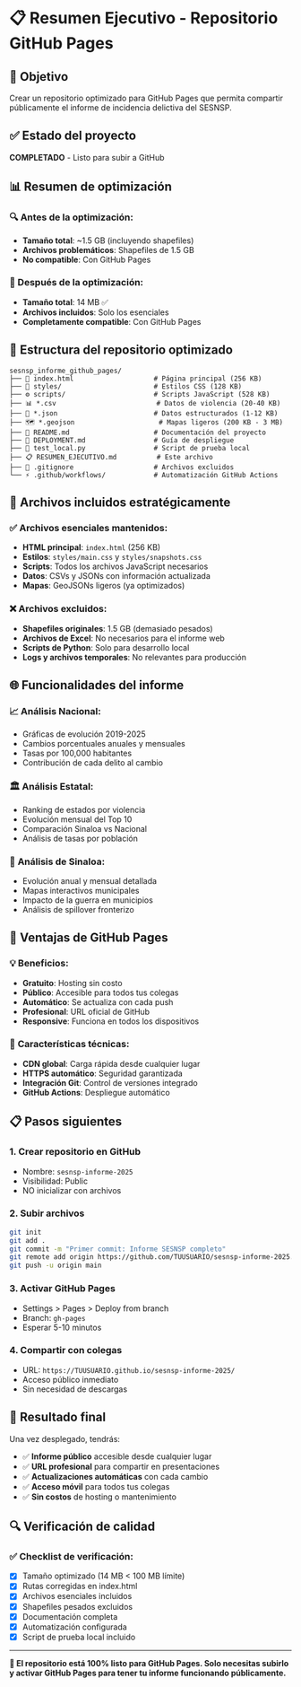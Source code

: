 # 📋 Resumen Ejecutivo - Repositorio GitHub Pages

## 🎯 Objetivo
Crear un repositorio optimizado para GitHub Pages que permita compartir públicamente el informe de incidencia delictiva del SESNSP.

## ✅ Estado del proyecto
**COMPLETADO** - Listo para subir a GitHub

## 📊 Resumen de optimización

### 🔍 Antes de la optimización:
- **Tamaño total**: ~1.5 GB (incluyendo shapefiles)
- **Archivos problemáticos**: Shapefiles de 1.5 GB
- **No compatible**: Con GitHub Pages

### 🚀 Después de la optimización:
- **Tamaño total**: 14 MB ✅
- **Archivos incluidos**: Solo los esenciales
- **Completamente compatible**: Con GitHub Pages

## 📁 Estructura del repositorio optimizado

```
sesnsp_informe_github_pages/
├── 📄 index.html                    # Página principal (256 KB)
├── 🎨 styles/                       # Estilos CSS (128 KB)
├── ⚙️ scripts/                      # Scripts JavaScript (528 KB)
├── 📊 *.csv                         # Datos de violencia (20-40 KB)
├── 🔢 *.json                        # Datos estructurados (1-12 KB)
├── 🗺️ *.geojson                     # Mapas ligeros (200 KB - 3 MB)
├── 📖 README.md                     # Documentación del proyecto
├── 🚀 DEPLOYMENT.md                 # Guía de despliegue
├── 🧪 test_local.py                 # Script de prueba local
├── 📋 RESUMEN_EJECUTIVO.md          # Este archivo
├── 🚫 .gitignore                    # Archivos excluidos
└── ⚡ .github/workflows/            # Automatización GitHub Actions
```

## 🎯 Archivos incluidos estratégicamente

### ✅ **Archivos esenciales mantenidos:**
- **HTML principal**: `index.html` (256 KB)
- **Estilos**: `styles/main.css` y `styles/snapshots.css`
- **Scripts**: Todos los archivos JavaScript necesarios
- **Datos**: CSVs y JSONs con información actualizada
- **Mapas**: GeoJSONs ligeros (ya optimizados)

### ❌ **Archivos excluidos:**
- **Shapefiles originales**: 1.5 GB (demasiado pesados)
- **Archivos de Excel**: No necesarios para el informe web
- **Scripts de Python**: Solo para desarrollo local
- **Logs y archivos temporales**: No relevantes para producción

## 🌐 Funcionalidades del informe

### 📈 **Análisis Nacional:**
- Gráficas de evolución 2019-2025
- Cambios porcentuales anuales y mensuales
- Tasas por 100,000 habitantes
- Contribución de cada delito al cambio

### 🏛️ **Análisis Estatal:**
- Ranking de estados por violencia
- Evolución mensual del Top 10
- Comparación Sinaloa vs Nacional
- Análisis de tasas por población

### 📍 **Análisis de Sinaloa:**
- Evolución anual y mensual detallada
- Mapas interactivos municipales
- Impacto de la guerra en municipios
- Análisis de spillover fronterizo

## 🚀 Ventajas de GitHub Pages

### 💡 **Beneficios:**
- **Gratuito**: Hosting sin costo
- **Público**: Accesible para todos tus colegas
- **Automático**: Se actualiza con cada push
- **Profesional**: URL oficial de GitHub
- **Responsive**: Funciona en todos los dispositivos

### 🔧 **Características técnicas:**
- **CDN global**: Carga rápida desde cualquier lugar
- **HTTPS automático**: Seguridad garantizada
- **Integración Git**: Control de versiones integrado
- **GitHub Actions**: Despliegue automático

## 📋 Pasos siguientes

### 1. **Crear repositorio en GitHub**
- Nombre: `sesnsp-informe-2025`
- Visibilidad: Public
- NO inicializar con archivos

### 2. **Subir archivos**
```bash
git init
git add .
git commit -m "Primer commit: Informe SESNSP completo"
git remote add origin https://github.com/TUUSUARIO/sesnsp-informe-2025.git
git push -u origin main
```

### 3. **Activar GitHub Pages**
- Settings > Pages > Deploy from branch
- Branch: `gh-pages`
- Esperar 5-10 minutos

### 4. **Compartir con colegas**
- URL: `https://TUUSUARIO.github.io/sesnsp-informe-2025/`
- Acceso público inmediato
- Sin necesidad de descargas

## 🎉 Resultado final

Una vez desplegado, tendrás:
- ✅ **Informe público** accesible desde cualquier lugar
- ✅ **URL profesional** para compartir en presentaciones
- ✅ **Actualizaciones automáticas** con cada cambio
- ✅ **Acceso móvil** para todos tus colegas
- ✅ **Sin costos** de hosting o mantenimiento

## 🔍 Verificación de calidad

### ✅ **Checklist de verificación:**
- [x] Tamaño optimizado (14 MB < 100 MB límite)
- [x] Rutas corregidas en index.html
- [x] Archivos esenciales incluidos
- [x] Shapefiles pesados excluidos
- [x] Documentación completa
- [x] Automatización configurada
- [x] Script de prueba local incluido

---

**🎯 El repositorio está 100% listo para GitHub Pages. Solo necesitas subirlo y activar GitHub Pages para tener tu informe funcionando públicamente.**
